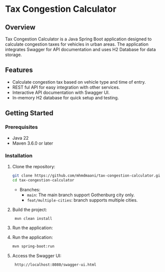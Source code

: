 # Tax Congestion Calculator

## Overview

Tax Congestion Calculator is a Java Spring Boot application designed to calculate congestion taxes for vehicles in urban areas. The application integrates Swagger for API documentation and uses H2 Database for data storage.

## Features

- Calculate congestion tax based on vehicle type and time of entry.
- REST ful API for easy integration with other services.
- Interactive API documentation with Swagger UI.
- In-memory H2 database for quick setup and testing.

## Getting Started

### Prerequisites

- Java 22
- Maven 3.6.0 or later


### Installation

1. Clone the repository:
   ```sh
   git clone https://github.com/mhmdmaani/tax-congestion-calculator.git
   cd tax-congestion-calculator
    ```
   - Branches:
     - `main`: The main branch support Gothenburg city only.
     - `feat/multiple-cities`: branch supports multiple cities.
     
2. Build the project:
   ```sh
    mvn clean install
   
3. Run the application:
4. Run the application:
   ```sh
   mvn spring-boot:run
   
5. Access the Swagger UI:
   ```
    http://localhost:8080/swagger-ui.html
   ```


     